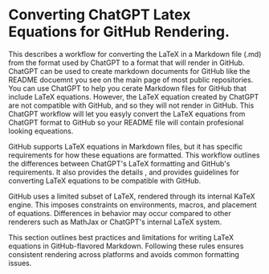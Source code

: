 

# Converting ChatGPT Latex Equations for GitHub Rendering.
This describes a workflow for converting the LaTeX in a Markdown file (.md) from the format used by ChatGPT to a format that will render in GitHub. ChatGPT can be used to create markdown documents for GitHub like the README docuemnt you see on the main page of most public repositories. You can use ChatGPT to help you cerate Markdown files for GitHub that include LaTeX equations. However, the LaTeX equation created by ChatGPT are not compatible with GitHub, and so they will not render in GitHub.  This ChatGPT workflow will let you easyly convert the LaTeX equations from ChatGPT format to GitHub so your README file will contain profesional looking equeations. 


GitHub supports LaTeX equations in Markdown files, but it has specific requirements for how these equations are formatted. This workflow outlines the differences between ChatGPT's LaTeX formatting and GitHub's requirements.  It also provides the details , and provides guidelines for converting LaTeX equations to be compatible with GitHub.

GitHub uses a limited subset of LaTeX, rendered through its internal KaTeX engine. This imposes constraints on environments, macros, and placement of equations. Differences in behavior may occur compared to other renderers such as MathJax or ChatGPT's internal LaTeX system.

This section outlines best practices and limitations for writing LaTeX equations in GitHub-flavored Markdown. Following these rules ensures consistent rendering across platforms and avoids common formatting issues.